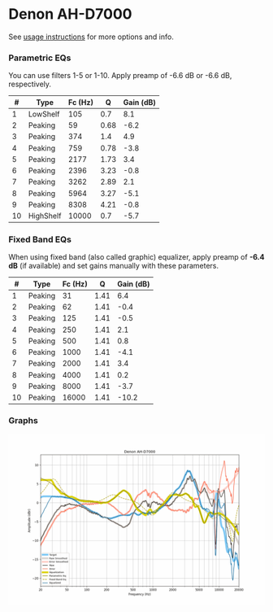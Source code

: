 # Denon AH-D7000
See [usage instructions](https://github.com/jaakkopasanen/AutoEq#usage) for more options and info.

### Parametric EQs
You can use filters 1-5 or 1-10. Apply preamp of -6.6 dB or -6.6 dB, respectively.

|   # | Type      |   Fc (Hz) |    Q |   Gain (dB) |
|-----|-----------|-----------|------|-------------|
|   1 | LowShelf  |       105 | 0.7  |         8.1 |
|   2 | Peaking   |        59 | 0.68 |        -6.2 |
|   3 | Peaking   |       374 | 1.4  |         4.9 |
|   4 | Peaking   |       759 | 0.78 |        -3.8 |
|   5 | Peaking   |      2177 | 1.73 |         3.4 |
|   6 | Peaking   |      2396 | 3.23 |        -0.8 |
|   7 | Peaking   |      3262 | 2.89 |         2.1 |
|   8 | Peaking   |      5964 | 3.27 |        -5.1 |
|   9 | Peaking   |      8308 | 4.21 |        -0.8 |
|  10 | HighShelf |     10000 | 0.7  |        -5.7 |

### Fixed Band EQs
When using fixed band (also called graphic) equalizer, apply preamp of **-6.4 dB** (if available) and set gains manually with these parameters.

|   # | Type    |   Fc (Hz) |    Q |   Gain (dB) |
|-----|---------|-----------|------|-------------|
|   1 | Peaking |        31 | 1.41 |         6.4 |
|   2 | Peaking |        62 | 1.41 |        -0.4 |
|   3 | Peaking |       125 | 1.41 |        -0.5 |
|   4 | Peaking |       250 | 1.41 |         2.1 |
|   5 | Peaking |       500 | 1.41 |         0.8 |
|   6 | Peaking |      1000 | 1.41 |        -4.1 |
|   7 | Peaking |      2000 | 1.41 |         3.4 |
|   8 | Peaking |      4000 | 1.41 |         0.2 |
|   9 | Peaking |      8000 | 1.41 |        -3.7 |
|  10 | Peaking |     16000 | 1.41 |       -10.2 |

### Graphs
![](./Denon%20AH-D7000.png)
